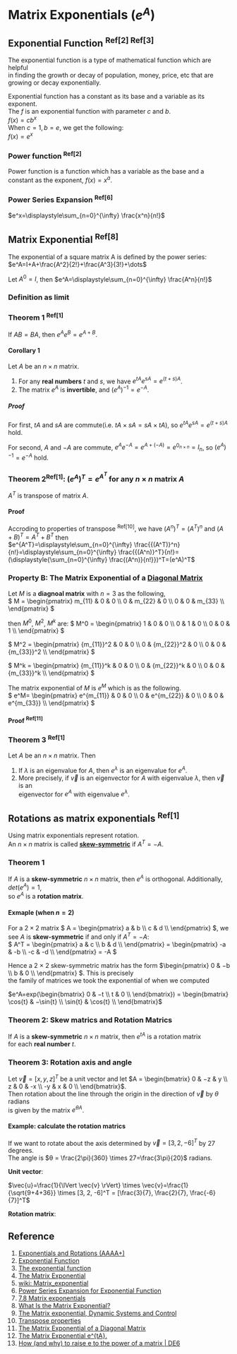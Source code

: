 # Matrix Exponentials ($`e^A`$)

## Exponential Function <sup>Ref[2] Ref[3]</sup>
The exponential function is a type of mathematical function which are helpful <br>
in finding the growth or decay of population, money, price, etc that are <br> 
growing or decay exponentially. 

Exponential function has a constant as its base and a variable as its exponent. <br>
The $`f`$ is an exponential function with parameter $`c`$ and $`b`$. <br>
$`f(x)=cb^x`$ <br>
When $`c=1, b=e`$, we get the following: <br>
$`f(x)=e^x`$

### Power function <sup>Ref[2]</sup>
Power function is a function which has a variable as the base and a constant as the exponent, 
$`f(x)=x^a`$.

### Power Series Expansion <sup>Ref[6]</sup>
$`e^x=\displaystyle\sum_{n=0}^{\infty} \frac{x^n}{n!}`$

## Matrix Exponential <sup>Ref[8]</sup>
The exponential of a square matrix A is defined by the power series: <br>
$`e^A=I+A+\frac{A^2}{2!}+\frac{A^3}{3!}+\dots`$ <br>

Let $`A^0=I`$, then
$`e^A=\displaystyle\sum_{n=0}^{\infty} \frac{A^n}{n!}`$  

### Definition as limit

### Theorem 1 <sup>Ref[1]</sup>
If $`AB = BA`$, then $`e^{A}e^{B} = e^{A+B}`$.

#### Corollary 1 
Let $`A`$ be an $`n × n`$ matrix.
1. For any **real numbers** $`t`$ and $`s`$, we have $`e^{tA}e^{sA} = e^{(t+s)A}`$.
2. The matrix $`e^{A}`$ is **invertible**, and $`(e^A)^{−1} = e^{−A}`$.

##### Proof
For first, $`tA`$ and $`sA`$ are commute(i.e. $`tA \times sA = sA \times tA`$), so $`e^{tA}e^{sA} = e^{(t+s)A}`$ hold. 

For second, $`A`$ and $`-A`$ are commute, $`e^{A}e^{-A} = e^{A+(-A)}=e^{0_{n \times n}}= I_{n}`$, so $`(e^A)^{−1} = e^{−A}`$ hold.

### Theorem 2<sup>Ref[1]</sup>: $`(e^A)^T=e^{A^T} \text{ for any } n \times n \text{ matrix } A`$
$`A^T`$ is transpose of matrix $`A`$.

#### Proof
Accroding to properties of transpose <sup>Ref[10]</sup>, we have $`(A^n)^T = (A^T)^n`$ and $`(A+B)^T=A^T+B^T`$ then <br>
$`e^{A^T}=\displaystyle\sum_{n=0}^{\infty} \frac{{(A^T)}^n}{n!}=\displaystyle\sum_{n=0}^{\infty} \frac{{(A^n)}^T}{n!}=(\displaystyle{\sum_{n=0}^{\infty} \frac{(A^n)}{n!}})^T=(e^A)^T`$

### Property B: The Matrix Exponential of a [Diagonal Matrix](https://github.com/vitonzhangtt/LinearAlgebraNinja/blob/main/Concepts.md#diagonal-matrix) 

Let $`M`$ is a **diagnoal matrix** with $`n = 3`$ as the following, <br>
$`
M =   
      \begin{pmatrix}
        m_{11} & 0 & 0 \\
        0 & m_{22} & 0 \\
        0 & 0 & m_{33} \\
      \end{pmatrix} 
`$

then $`M^0`$, $`M^2`$, $`M^k`$ are:
$` 
M^0 =   
      \begin{pmatrix}
        1 & 0 & 0 \\
        0 & 1 & 0 \\
        0 & 0 & 1 \\
      \end{pmatrix} 
`$ 

$` 
M^2 =   
      \begin{pmatrix}
        {m_{11}}^2 & 0 & 0 \\
        0 & {m_{22}}^2 & 0 \\
        0 & 0 & {m_{33}}^2 \\
      \end{pmatrix} 
`$ 

$` 
M^k =   
      \begin{pmatrix}
        {m_{11}}^k & 0 & 0 \\
        0 & {m_{22}}^k & 0 \\
        0 & 0 & {m_{33}}^k \\
      \end{pmatrix} 
`$ 

The matrix exponential of $`M`$ is $`e^M`$ which is as the following. <br>
$`
e^M= 
      \begin{pmatrix}
        e^{m_{11}} & 0 & 0 \\
        0 & e^{m_{22}} & 0 \\
        0 & 0 & e^{m_{33}} \\
      \end{pmatrix} 
`$ 

#### Proof <sup>Ref[11]</sup>

### Theorem 3 <sup>Ref[1]</sup>
Let $`A`$ be an $`n \times n`$ matrix. Then
1. If $`λ`$ is an eigenvalue for $`A`$, then $`e^λ`$ is an eigenvalue for $`e^A`$.
2. More precisely, if $`\vec{v}`$ is an eigenvector for $`A`$ with eigenvalue $`λ`$, then $`\vec{v}`$ is an <br>
eigenvector for $`e^A`$ with eigenvalue $`e^λ`$.

## Rotations as matrix exponentials <sup>Ref[1]</sup>

Using matrix exponentials represent rotation. <br>
An $`{n × n}`$ matrix is called **[skew-symmetric](https://github.com/vitonzhangtt/LinearAlgebraNinja/blob/main/Concepts.md#skew-symmetric-matrix)** if $`A^T = −A`$.

### Theorem 1
If $`A`$ is a **skew-symmetric** $`n \times n`$ matrix, then $`e^A`$ is orthogonal. Additionally, $`det(e^A) = 1`$, <br>
so $`e^A`$ is a **rotation matrix**.

#### Exmaple (when $`n=2`$)
For a $`2×2`$ matrix 
$`
A =  \begin{pmatrix}
      a & b \\
      c & d \\
      \end{pmatrix}
`$,
we see $`A`$ is **skew-symmetric** if and only if $`A^T = −A`$: <br>
$`
A^T = \begin{pmatrix}
      a & c \\
      b & d \\
\end{pmatrix} = \begin{pmatrix} 
-a & -b \\
-c & -d \\
\end{pmatrix} = -A
`$

Hence a 2 × 2 skew-symmetric matrix has the form
$`\begin{pmatrix}
0 & −b \\
b & 0 \\
\end{pmatrix}
`$. This is precisely <br>
the family of matrices we took the exponential of when we computed

$`e^A=exp(\begin{bmatrix} 0 & −t \\ t & 0 \\ \end{bmatrix}) = \begin{bmatrix} \cos{t} & −\sin{t} \\ \sin{t} & \cos{t} \\ \end{bmatrix}`$


### Theorem 2: Skew matrics and Rotation Matrics
If $`A`$ is a **skew-symmetric** $`n \times n`$ matrix, then $`e^{tA}`$ is a rotation matrix <br>
for each **real number** $`t`$.


### Theorem 3: Rotation axis and angle
Let $`\vec{v} = [x, y, z]^T`$ be a unit vector and let $`A = \begin{bmatrix} 0 & −z & y \\ z & 0 & -x \\ -y & x & 0 \\ \end{bmatrix}`$. <br>
Then rotation about the line through the origin in the direction of $`\vec{v}`$ by $`θ`$ radians <br>
is given by the matrix $`e^{θA}`$.

#### Example: calculate the rotation matrics

If we want to rotate about the axis determined by $`\vec{v} = [3, 2, -6]^T`$ by 27 degrees. <br>
The angle is $`θ = \frac{2\pi}{360} \times 27=\frac{3\pi}{20}`$ radians.

**Unit vector**: <br>

$`\vec{u}=\frac{1}{\lVert \vec{v} \rVert} \times \vec{v}=\frac{1}{\sqrt{9+4+36}} \times [3, 2, -6]^T = [\frac{3}{7}, \frac{2}{7}, \frac{-6}{7}]^T`$

**Rotation matrix**: <br>



## Reference
1. [Exponentials and Rotations (AAAA+)](https://www.math.umd.edu/~immortal/MATH401/book/ch_exponentials_and_rotations.pdf)
2. [Exponential Function](https://www.cuemath.com/calculus/exponential-functions/)
3. [The exponential function](https://mathinsight.org/exponential_function)
4. [The Matrix Exponential](https://nesinkoyleri.org/wp-content/uploads/2021/07/Exponential.pdf)
5. [wiki: Matrix_exponential](https://en.wikipedia.org/wiki/Matrix_exponential)
6. [Power Series Expansion for Exponential Function](https://proofwiki.org/wiki/Power_Series_Expansion_for_Exponential_Function)
7. [7.8 Matrix exponentials](https://web.uvic.ca/~tbazett/diffyqs/sec_matexp.html)
8. [What Is the Matrix Exponential?](https://nhigham.com/2020/05/28/what-is-the-matrix-exponential/)
9. [The Matrix exponential, Dynamic Systems and Control](https://www2.imm.dtu.dk/pubdb/edoc/imm3059.pdf)
10. [Transpose properties](https://github.com/vitonzhangtt/LinearAlgebraNinja/blob/main/Concepts.md#properties-of-transpose)
11. [The Matrix Exponential of a Diagonal Matrix](https://yutsumura.com/the-matrix-exponential-of-a-diagonal-matrix/)
12. [The Matrix Exponential e^{tA}.](https://www.youtube.com/watch?v=WSt9R66U6Po)
13. [How (and why) to raise e to the power of a matrix | DE6](https://www.youtube.com/watch?v=O85OWBJ2ayo)

